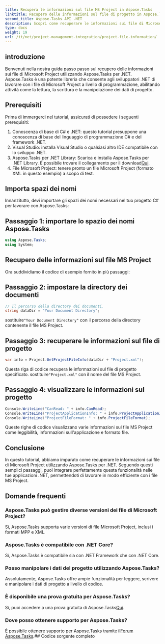 ```yaml
---
title: Recupera le informazioni sul file MS Project in Aspose.Tasks
linktitle: Recupero delle informazioni sul file di progetto in Aspose.Tasks
second_title: Aspose.Tasks API .NET
description: Scopri come recuperare le informazioni sui file di Microsoft Project utilizzando Aspose.Tasks per .NET. Guida passo passo con esempi di codice.
type: docs
weight: 19
url: /it/net/project-management-integration/project-file-information/
---
```

## introduzione
Benvenuti nella nostra guida passo passo sul recupero delle informazioni sui file di Microsoft Project utilizzando Aspose.Tasks per .NET. Aspose.Tasks è una potente libreria che consente agli sviluppatori .NET di lavorare con i file di Microsoft Project a livello di programmazione, abilitando attività come la lettura, la scrittura e la manipolazione dei dati di progetto.
## Prerequisiti
Prima di immergerci nel tutorial, assicurati di possedere i seguenti prerequisiti:
1. Conoscenza di base di C# e .NET: questo tutorial presuppone una conoscenza di base del linguaggio di programmazione C# e del framework .NET.
2. Visual Studio: installa Visual Studio o qualsiasi altro IDE compatibile con lo sviluppo .NET.
3.  Aspose.Tasks per .NET Library: Scarica e installa Aspose.Tasks per .NET Library. È possibile trovare il collegamento per il download[Qui](https://releases.aspose.com/tasks/net/).
4. File Microsoft Project: tenere pronto un file Microsoft Project (formato XML in questo esempio) a scopo di test.

## Importa spazi dei nomi
Innanzitutto, devi importare gli spazi dei nomi necessari nel tuo progetto C# per lavorare con Aspose.Tasks:
## Passaggio 1: importare lo spazio dei nomi Aspose.Tasks
```csharp
using Aspose.Tasks;
using System;

```
## Recupero delle informazioni sul file MS Project
Ora suddividiamo il codice di esempio fornito in più passaggi:
## Passaggio 2: impostare la directory dei documenti
```csharp
// Il percorso della directory dei documenti.
string dataDir = "Your Document Directory";
```
 sostituire`"Your Document Directory"` con il percorso della directory contenente il file MS Project.
## Passaggio 3: recuperare le informazioni sul file di progetto
```csharp
var info = Project.GetProjectFileInfo(dataDir + "Project.xml");
```
 Questa riga di codice recupera le informazioni sul file di progetto specificato. sostituire`"Project.xml"` con il nome del file MS Project.
## Passaggio 4: visualizzare le informazioni sul progetto
```csharp
Console.WriteLine("CanRead: " + info.CanRead);
Console.WriteLine("ProjectApplicationInfo: " + info.ProjectApplicationInfo);
Console.WriteLine("ProjectFileFormat: " + info.ProjectFileFormat);
```
Queste righe di codice visualizzano varie informazioni sul file MS Project come leggibilità, informazioni sull'applicazione e formato file.

## Conclusione
In questo tutorial, abbiamo imparato come recuperare le informazioni sui file di Microsoft Project utilizzando Aspose.Tasks per .NET. Seguendo questi semplici passaggi, puoi integrare perfettamente questa funzionalità nelle tue applicazioni .NET, permettendoti di lavorare in modo efficiente con i file MS Project.
## Domande frequenti
### Aspose.Tasks può gestire diverse versioni dei file di Microsoft Project?
Sì, Aspose.Tasks supporta varie versioni di file Microsoft Project, inclusi i formati MPP e XML.
### Aspose.Tasks è compatibile con .NET Core?
Sì, Aspose.Tasks è compatibile sia con .NET Framework che con .NET Core.
### Posso manipolare i dati del progetto utilizzando Aspose.Tasks?
Assolutamente, Aspose.Tasks offre ampie funzionalità per leggere, scrivere e manipolare i dati di progetto a livello di codice.
### È disponibile una prova gratuita per Aspose.Tasks?
 Sì, puoi accedere a una prova gratuita di Aspose.Tasks[Qui](https://releases.aspose.com/).
### Dove posso ottenere supporto per Aspose.Tasks?
 È possibile ottenere supporto per Aspose.Tasks tramite il[Forum Aspose.Tasks](https://forum.aspose.com/c/tasks/15).## Codice sorgente completo